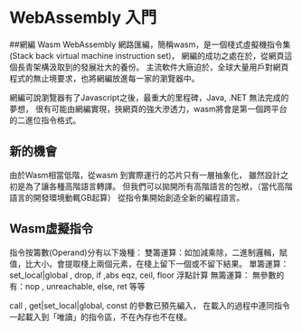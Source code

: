 # WebAssembly 入門

##網編 Wasm
WebAssembly 網路匯編，簡稱wasm，是一個棧式虛擬機指令集(Stack back virtual machine instruction set)，
網編的成功之處在於，從網頁這個長青架構汲取到的發展壯大的養份。
主流軟件大廠迫於，全球大量用戶對網頁程式的無止境要求，也將網編放進每一家的瀏覽器中。

網編可說瀏覽器有了Javascript之後，最重大的里程碑，Java, .NET 無法完成的夢想，
很有可能由網編實現，挾網頁的強大滲透力，wasm將會是第一個跨平台的二進位指令格式。

## 新的機會
由於Wasm相當低階，從wasm 到實際運行的芯片只有一層抽象化，
雖然設計之初是為了讓各種高階語言轉譯。
但我們可以拋開所有高階語言的包袱，（當代高階語言的開發環境動輒GB起算）
從指令集開始創造全新的編程語言。

## Wasm虛擬指令

指令按籌數(Operand)分有以下幾種：
雙籌運算：如加減乘除，二進制邏輯，賦值，比大小。會提取棧上兩個元素，在棧上留下一個或不留下結果。
單籌運算： set_local|global , drop, if ,abs eqz, ceil, floor 浮點計算
無籌運算：
  無參數的有：nop , unreachable, else, ret 等等

call , get|set_local|global, const 的參數已預先編入，
在載入的過程中連同指令一起載入到「唯讀」的指令區，不在內存也不在棧。




